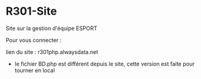 # R301-Site
Site sur la gestion d'équipe ESPORT

Pour vous connecter : 

lien du site : r301php.alwaysdata.net

- le fichier BD.php est différent depuis le site, cette version est faite pour tourner en local
